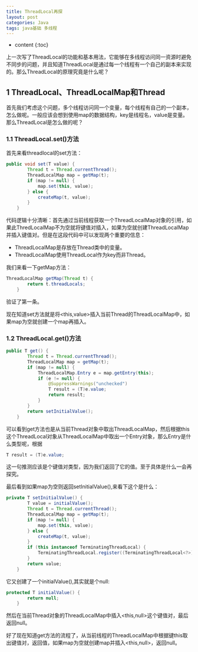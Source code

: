 ```yaml
---
title: ThreadLocal再探
layout: post
categories: Java
tags: java基础 多线程
---
```

* content
{:toc}

上一次写了ThreadLocal的功能和基本用法，它能够在多线程访问同一资源时避免不同步的问题，并且知道ThreadLocal是通过每一个线程有一个自己的副本来实现的。那么ThreadLocal的原理究竟是什么呢？





## 1 ThreadLocal、ThreadLocalMap和Thread

首先我们考虑这个问题，多个线程访问同一个变量，每个线程有自己的一个副本，怎么做呢。一般应该会想到使用map的数据结构，key是线程名，value是变量。那么ThreadLocal是怎么做的呢？

### 1.1 ThreadLocal.set()方法

首先来看threadlocal的set方法：

```java
public void set(T value) {
        Thread t = Thread.currentThread();
        ThreadLocalMap map = getMap(t);
        if (map != null) {
            map.set(this, value);
        } else {
            createMap(t, value);
        }
    }
```

代码逻辑十分清晰：首先通过当前线程获取一个ThreadLocalMap对象的引用，如果此ThredLocalMap不为空就将键值对插入，如果为空就创建ThreadLocalMap并插入键值对。但是在这段代码中可以发现两个重要的信息：

- ThreadLocalMap是存放在Thread类中的变量。
- ThreadLocalMap使用ThreadLocal作为key而非Thread。

我们来看一下getMap方法：

```java
ThreadLocalMap getMap(Thread t) {
        return t.threadLocals;
    }
```
验证了第一条。

现在知道set方法就是将<this,value>插入当前Thread的ThreadLocalMap中，如果map为空就创建一个map再插入。

### 1.2 ThreadLocal.get()方法

```java
public T get() {
        Thread t = Thread.currentThread();
        ThreadLocalMap map = getMap(t);
        if (map != null) {
            ThreadLocalMap.Entry e = map.getEntry(this);
            if (e != null) {
                @SuppressWarnings("unchecked")
                T result = (T)e.value;
                return result;
            }
        }
        return setInitialValue();
    }
```

可以看到get方法也是从当前Thread对象中取出ThreadLocalMap，然后根据this这个ThreadLocal对象从ThreadLocalMap中取出一个Entry对象，那么Entry是什么类型呢，根据

```java
T result = (T)e.value;
```

这一句推测应该是个键值对类型，因为我们返回了它的值。至于具体是什么一会再探究。

最后看到如果map为空则返回setInitialValue(),来看下这个是什么：

```java
private T setInitialValue() {
        T value = initialValue();
        Thread t = Thread.currentThread();
        ThreadLocalMap map = getMap(t);
        if (map != null) {
            map.set(this, value);
        } else {
            createMap(t, value);
        }
        if (this instanceof TerminatingThreadLocal) {
            TerminatingThreadLocal.register((TerminatingThreadLocal<?>) this);
        }
        return value;
    }
```

它又创建了一个initialValue(),其实就是个null:

```java
protected T initialValue() {
        return null;
    }
```

然后在当前Thread对象的ThreadLocalMap中插入<this,null>这个键值对，最后返回null。

好了现在知道get方法的流程了，从当前线程的ThreadLocalMap中根据键this取出键值对，返回值，如果map为空就创建map并插入<this,null>，返回null。
